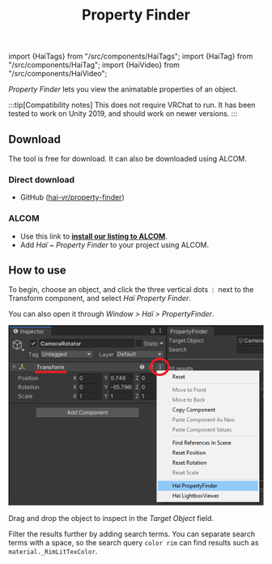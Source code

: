 ﻿---
title: Property Finder
---
import {HaiTags} from "/src/components/HaiTags";
import {HaiTag} from "/src/components/HaiTag";
import {HaiVideo} from "/src/components/HaiVideo";

<HaiTags>
<HaiTag isUniversal={true} />
</HaiTags>

*Property Finder* lets you view the animatable properties of an object.

:::tip[Compatibility notes]
This does not require VRChat to run. It has been tested to work on Unity 2019, and should work on newer versions.
:::

<HaiVideo src="./img/property-finder/sx_2022-05-19_23-47-37_jKkVpl9QvX.mp4" autoWidth={true}></HaiVideo>

## Download

The tool is free for download. It can also be downloaded using ALCOM.

### Direct download

- GitHub ([hai-vr/property-finder](https://github.com/hai-vr/property-finder))

### ALCOM

- Use this link to **[install our listing to ALCOM](vcc://vpm/addRepo?url=https://hai-vr.github.io/vpm-listing/index.json)**.
- Add *Haï ~ Property Finder* to your project using ALCOM.

## How to use

To begin, choose an object, and click the three vertical dots `⋮` next to the Transform component, and select *Haï Property Finder*.

You can also open it through *Window > Haï > PropertyFinder*.

![property-finder-location.png](./img/property-finder/property-finder-location.png)

Drag and drop the object to inspect in the *Target Object* field.

Filter the results further by adding search terms. You can separate search terms with a space, so the search query `color rim` can find results such as `material._RimLitTexColor`.
